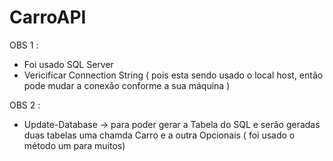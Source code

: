 # CarroAPI

OBS 1 :
 - Foi usado SQL Server
 - Vericificar Connection String ( pois esta sendo usado o local host, então pode mudar a conexão conforme a sua máquina )

OBS 2 :
 - Update-Database -> para poder gerar a Tabela do SQL e serão geradas duas tabelas uma chamda Carro e a outra Opcionais ( foi usado o método um para muitos)
